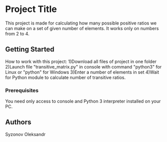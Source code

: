 # Project Title

This project is made for calculating how many possible positive ratios we can make on a set of given number of elements. It works only on numbers from 2 to 4.

## Getting Started

How to work with this project:
1)Download all files of project in one folder
2)Launch file "transitive_matrix.py" in console with command "python3" for Linux or "python" for Windows
3)Enter a number of elements in set
4)Wait for Python module to calculate number of transitive ratios.

### Prerequisites

You need only access to console and Python 3 interpreter installed on your PC.

## Authors

Syzonov Oleksandr

